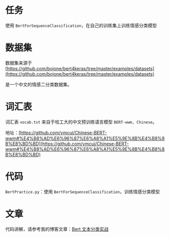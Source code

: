 # 任务

使用 `BertForSequenceClassification`，在自己的训练集上训练情感分类模型



# 数据集

数据集来源于 [https://github.com/bojone/bert4keras/tree/master/examples/datasets](https://github.com/bojone/bert4keras/tree/master/examples/datasets)

是一个中文的情感二分类数据集。



# 词汇表

词汇表 `vocab.txt` 来自于哈工大的中文预训练语言模型 `BERT-wwm, Chinese`。

地址：[https://github.com/ymcui/Chinese-BERT-wwm#%E4%B8%AD%E6%96%87%E6%A8%A1%E5%9E%8B%E4%B8%8B%E8%BD%BD](https://github.com/ymcui/Chinese-BERT-wwm#%E4%B8%AD%E6%96%87%E6%A8%A1%E5%9E%8B%E4%B8%8B%E8%BD%BD)



# 代码

`BertPractice.py`：使用 `BertForSequenceClassification`，训练情感分类模型



# 文章

代码讲解，请参考我的博客文章：[Bert 文本分类实战](https://blog.zhangxiann.com/202008222159/)
